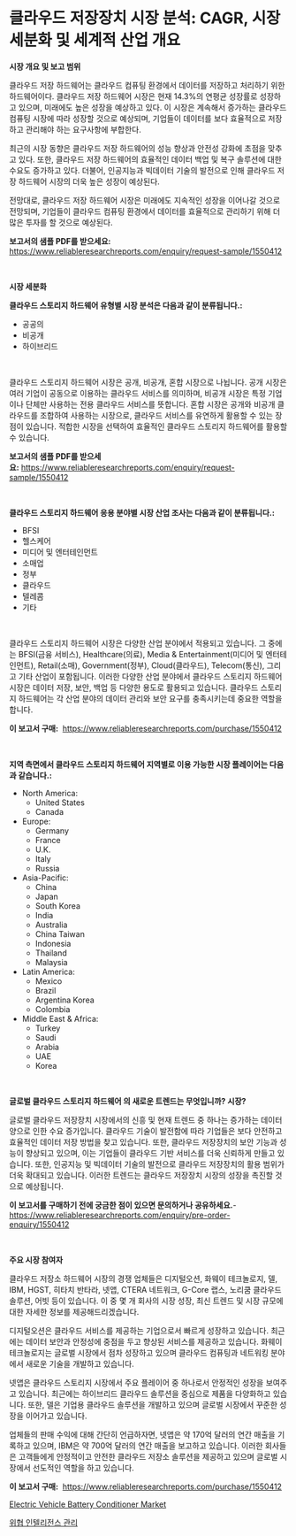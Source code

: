 <p><h1>클라우드 저장장치 시장 분석: CAGR, 시장 세분화 및 세계적 산업 개요</h1></p><p><strong>시장 개요 및 보고 범위</strong></p>
<p><p>클라우드 저장 하드웨어는 클라우드 컴퓨팅 환경에서 데이터를 저장하고 처리하기 위한 하드웨어이다. 클라우드 저장 하드웨어 시장은 현재 14.3%의 연평균 성장률로 성장하고 있으며, 미래에도 높은 성장을 예상하고 있다. 이 시장은 계속해서 증가하는 클라우드 컴퓨팅 시장에 따라 성장할 것으로 예상되며, 기업들이 데이터를 보다 효율적으로 저장하고 관리해야 하는 요구사항에 부합한다.</p><p>최근의 시장 동향은 클라우드 저장 하드웨어의 성능 향상과 안전성 강화에 초점을 맞추고 있다. 또한, 클라우드 저장 하드웨어의 효율적인 데이터 백업 및 복구 솔루션에 대한 수요도 증가하고 있다. 더불어, 인공지능과 빅데이터 기술의 발전으로 인해 클라우드 저장 하드웨어 시장의 더욱 높은 성장이 예상된다.</p><p>전망대로, 클라우드 저장 하드웨어 시장은 미래에도 지속적인 성장을 이어나갈 것으로 전망되며, 기업들이 클라우드 컴퓨팅 환경에서 데이터를 효율적으로 관리하기 위해 더 많은 투자를 할 것으로 예상된다.</p></p>
<p><strong>보고서의 샘플 PDF를 받으세요:</strong> <a href="https://www.reliableresearchreports.com/enquiry/request-sample/1550412">https://www.reliableresearchreports.com/enquiry/request-sample/1550412</a></p>
<p>&nbsp;</p>
<p><strong>시장 세분화</strong></p>
<p><strong>클라우드 스토리지 하드웨어 유형별 시장 분석은 다음과 같이 분류됩니다.:</strong></p>
<p><ul><li>공공의</li><li>비공개</li><li>하이브리드</li></ul></p>
<p>&nbsp;</p>
<p><p>클라우드 스토리지 하드웨어 시장은 공개, 비공개, 혼합 시장으로 나뉩니다. 공개 시장은 여러 기업이 공동으로 이용하는 클라우드 서비스를 의미하며, 비공개 시장은 특정 기업이나 단체만 사용하는 전용 클라우드 서비스를 뜻합니다. 혼합 시장은 공개와 비공개 클라우드를 조합하여 사용하는 시장으로, 클라우드 서비스를 유연하게 활용할 수 있는 장점이 있습니다. 적합한 시장을 선택하여 효율적인 클라우드 스토리지 하드웨어를 활용할 수 있습니다.</p></p>
<p><strong>보고서의 샘플 PDF를 받으세요:</strong>&nbsp;<a href="https://www.reliableresearchreports.com/enquiry/request-sample/1550412">https://www.reliableresearchreports.com/enquiry/request-sample/1550412</a></p>
<p>&nbsp;</p>
<p><strong> 클라우드 스토리지 하드웨어 응용 분야별 시장 산업 조사는 다음과 같이 분류됩니다.:</strong></p>
<p><ul><li>BFSI</li><li>헬스케어</li><li>미디어 및 엔터테인먼트</li><li>소매업</li><li>정부</li><li>클라우드</li><li>텔레콤</li><li>기타</li></ul></p>
<p>&nbsp;</p>
<p><p>클라우드 스토리지 하드웨어 시장은 다양한 산업 분야에서 적용되고 있습니다. 그 중에는 BFSI(금융 서비스), Healthcare(의료), Media & Entertainment(미디어 및 엔터테인먼트), Retail(소매), Government(정부), Cloud(클라우드), Telecom(통신), 그리고 기타 산업이 포함됩니다. 이러한 다양한 산업 분야에서 클라우드 스토리지 하드웨어 시장은 데이터 저장, 보안, 백업 등 다양한 용도로 활용되고 있습니다. 클라우드 스토리지 하드웨어는 각 산업 분야의 데이터 관리와 보안 요구를 충족시키는데 중요한 역할을 합니다.</p></p>
<p><strong>이 보고서 구매:</strong>&nbsp; <a href="https://www.reliableresearchreports.com/purchase/1550412">https://www.reliableresearchreports.com/purchase/1550412</a></p>
<p>&nbsp;</p>
<p><strong>지역 측면에서 클라우드 스토리지 하드웨어 지역별로 이용 가능한 시장 플레이어는 다음과 같습니다.:</strong></p>
<p><ul>
    <li>
        North America:
        <ul>
            <li>United States</li>
            <li>Canada</li>
        </ul>
    </li>
    <li>
        Europe:
        <ul>
            <li>Germany</li>
            <li>France</li>
            <li>U.K.</li>
            <li>Italy</li>
            <li>Russia</li>
        </ul>
    </li>
    <li>
        Asia-Pacific:
        <ul>
            <li>China</li>
            <li>Japan</li>
            <li>South Korea</li>
            <li>India</li>
            <li>Australia</li>
            <li>China Taiwan</li>
            <li>Indonesia</li>
            <li>Thailand</li>
            <li>Malaysia</li>
        </ul>
    </li>
    <li>
        Latin America:
        <ul>
            <li>Mexico</li>
            <li>Brazil</li>
            <li>Argentina Korea</li>
            <li>Colombia</li>
        </ul>
    </li>
    <li>
        Middle East & Africa:
        <ul>
            <li>Turkey</li>
            <li>Saudi</li>
            <li>Arabia</li>
            <li>UAE</li>
            <li>Korea</li>
        </ul>
    </li>
    </ul></p>
<p>&nbsp;</p>
<p><strong>글로벌 클라우드 스토리지 하드웨어 의 새로운 트렌드는 무엇입니까? 시장?</strong></p>
<p><p>글로벌 클라우드 저장장치 시장에서의 신흥 및 현재 트렌드 중 하나는 증가하는 데이터 양으로 인한 수요 증가입니다. 클라우드 기술이 발전함에 따라 기업들은 보다 안전하고 효율적인 데이터 저장 방법을 찾고 있습니다. 또한, 클라우드 저장장치의 보안 기능과 성능이 향상되고 있으며, 이는 기업들이 클라우드 기반 서비스를 더욱 신뢰하게 만들고 있습니다. 또한, 인공지능 및 빅데이터 기술의 발전으로 클라우드 저장장치의 활용 범위가 더욱 확대되고 있습니다. 이러한 트렌드는 클라우드 저장장치 시장의 성장을 촉진할 것으로 예상됩니다.</p></p>
<p><strong>이 보고서를 구매하기 전에 궁금한 점이 있으면 문의하거나 공유하세요.</strong>- <a href="https://www.reliableresearchreports.com/enquiry/pre-order-enquiry/1550412">https://www.reliableresearchreports.com/enquiry/pre-order-enquiry/1550412</a></p>
<p>&nbsp;</p>
<p><strong>주요 시장 참여자</strong></p>
<p><p>클라우드 저장소 하드웨어 시장의 경쟁 업체들은 디지털오션, 화웨이 테크놀로지, 델, IBM, HGST, 히타치 반타라, 넷앱, CTERA 네트워크, G-Core 랩스, 노리쿰 클라우드 솔루션, 어빗 등이 있습니다. 이 중 몇 개 회사의 시장 성장, 최신 트렌드 및 시장 규모에 대한 자세한 정보를 제공해드리겠습니다.</p><p>디지털오션은 클라우드 서비스를 제공하는 기업으로서 빠르게 성장하고 있습니다. 최근에는 데이터 보안과 안정성에 중점을 두고 향상된 서비스를 제공하고 있습니다. 화웨이 테크놀로지는 글로벌 시장에서 점차 성장하고 있으며 클라우드 컴퓨팅과 네트워킹 분야에서 새로운 기술을 개발하고 있습니다.</p><p>넷앱은 클라우드 스토리지 시장에서 주요 플레이어 중 하나로서 안정적인 성장을 보여주고 있습니다. 최근에는 하이브리드 클라우드 솔루션을 중심으로 제품을 다양화하고 있습니다. 또한, 델은 기업용 클라우드 솔루션을 개발하고 있으며 글로벌 시장에서 꾸준한 성장을 이어가고 있습니다.</p><p>업체들의 판매 수익에 대해 간단히 언급하자면, 넷앱은 약 170억 달러의 연간 매출을 기록하고 있으며, IBM은 약 700억 달러의 연간 매출을 보고하고 있습니다. 이러한 회사들은 고객들에게 안정적이고 안전한 클라우드 저장소 솔루션을 제공하고 있으며 글로벌 시장에서 선도적인 역할을 하고 있습니다.</p></p>
<p><strong>이 보고서 구매:</strong>&nbsp;&nbsp;<a href="https://www.reliableresearchreports.com/purchase/1550412">https://www.reliableresearchreports.com/purchase/1550412</a></p>
<p><p><a href="https://eight-handstand-8fb.notion.site/Electric-Vehicle-Battery-Conditioner-Market-Furnish-Information-about-Market-Size-Market-Share-Mar-3cea14206099435a8b95e8bb12a2e2cc">Electric Vehicle Battery Conditioner Market</a></p><p><a href="https://github.com/JackieFauhey9089475/Market-Research-Report-List-1/blob/main/43599046014.md">위협 인텔리전스 관리</a></p></p>
